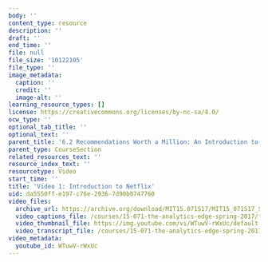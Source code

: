 ```yaml
---
body: ''
content_type: resource
description: ''
draft: ''
end_time: ''
file: null
file_size: '10122105'
file_type: ''
image_metadata:
  caption: ''
  credit: ''
  image-alt: ''
learning_resource_types: []
license: https://creativecommons.org/licenses/by-nc-sa/4.0/
ocw_type: ''
optional_tab_title: ''
optional_text: ''
parent_title: '6.2 Recommendations Worth a Million: An Introduction to Clustering '
parent_type: CourseSection
related_resources_text: ''
resource_index_text: ''
resourcetype: Video
start_time: ''
title: 'Video 1: Introduction to Netflix'
uid: da5550ff-e197-c76e-2936-7d90b0747760
video_files:
  archive_url: https://archive.org/download/MIT15.071S17/MIT15_071S17_Session_6.2.01_300k.mp4
  video_captions_file: /courses/15-071-the-analytics-edge-spring-2017/f4691790d0a251ccaef8bf7e8f66e642_WTuwV-rWxUc.vtt
  video_thumbnail_file: https://img.youtube.com/vi/WTuwV-rWxUc/default.jpg
  video_transcript_file: /courses/15-071-the-analytics-edge-spring-2017/1d53e0ed6fd229fc52592b00641d32af_WTuwV-rWxUc.pdf
video_metadata:
  youtube_id: WTuwV-rWxUc
---
```

